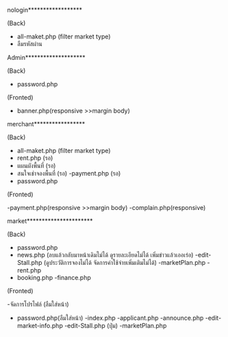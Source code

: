 nologin******************

(Back)
- all-maket.php (filter market type)
- ลืมรหัสผ่าน


Admin********************

(Back)
- password.php

(Fronted) 
- banner.php(responsive >>margin body) 

merchant*****************

(Back)
- all-maket.php (filter market type)
- rent.php (รอ)
- แผนผังพื้นที่  (รอ)
- สนใจเช่าจองพื้นที่  (รอ)
-payment.php (รอ)
- password.php

(Fronted) 

-payment.php(responsive >>margin body) 
-complain.php(responsive) 

market**********************

(Back)
- password.php
- news.php (ลบแล้วกลับมาหน้าเดิมไม่ได้ ดูรายละเอียดไม่ได้ เพิ่มข่าวแล้วเออเร่อ)
-edit-Stall.php (ดูประวัติการจองไม่ได้ จัดการค่าใช้จ่ายเพิ่มเติมไม่ได้)
-marketPlan.php
-rent.php
- booking.php
-finance.php

(Fronted) 

-จัดการโปรไฟล์ (ลืมใส่หน้า)
- password.php(ลืมใส่หน้า)
-index.php
-applicant.php
-announce.php
-edit-market-info.php
-edit-Stall.php (ปุ่ม)
-marketPlan.php
